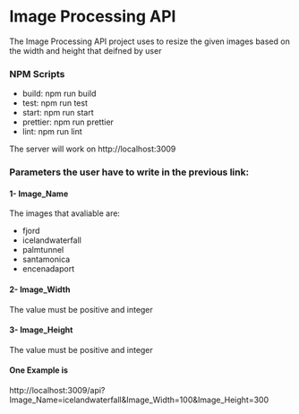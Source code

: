 # Image Processing API

The Image Processing API project uses to resize the given images based on the width and height that deifned by user

### NPM Scripts

- build: npm run build
- test: npm run test
- start: npm run start
- prettier: npm run prettier
- lint: npm run lint

The server will work on http://localhost:3009

### Parameters the user have to write in the previous link:

#### 1- Image_Name

The images that avaliable are:

- fjord
- icelandwaterfall
- palmtunnel
- santamonica
- encenadaport

#### 2- Image_Width

The value must be positive and integer

#### 3- Image_Height

The value must be positive and integer

#### One Example is

http://localhost:3009/api?Image_Name=icelandwaterfall&Image_Width=100&Image_Height=300
